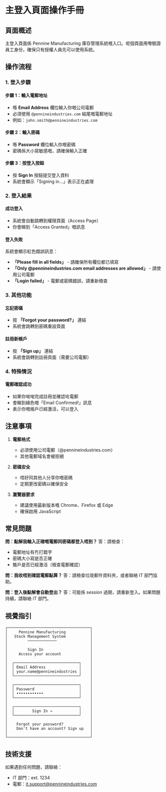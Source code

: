 # 主登入頁面操作手冊

## 頁面概述
主登入頁面係 Pennine Manufacturing 庫存管理系統嘅入口。呢個頁面用嚟驗證員工身份，確保只有授權人員先可以使用系統。

## 操作流程

### 1. 登入步驟

#### 步驟 1：輸入電郵地址
- 喺 **Email Address** 欄位輸入你嘅公司電郵
- 必須使用 `@pennineindustries.com` 結尾嘅電郵地址
- 例如：`john.smith@pennineindustries.com`

#### 步驟 2：輸入密碼
- 喺 **Password** 欄位輸入你嘅密碼
- 密碼係大小寫敏感嘅，請確保輸入正確

#### 步驟 3：按登入按鈕
- 按 **Sign In** 按鈕提交登入資料
- 系統會顯示「Signing in...」表示正在處理

### 2. 登入結果

#### 成功登入
- 系統會自動跳轉到權限頁面（Access Page）
- 你會睇到「Access Granted」嘅訊息

#### 登入失敗
系統會顯示紅色錯誤訊息：
- **「Please fill in all fields」** - 請確保所有欄位都已填寫
- **「Only @pennineindustries.com email addresses are allowed」** - 請使用公司電郵
- **「Login failed」** - 電郵或密碼錯誤，請重新檢查

### 3. 其他功能

#### 忘記密碼
- 按 **「Forgot your password?」** 連結
- 系統會跳轉到密碼重設頁面

#### 註冊新帳戶
- 按 **「Sign up」** 連結
- 系統會跳轉到註冊頁面（需要公司電郵）

### 4. 特殊情況

#### 電郵確認成功
- 如果你啱啱完成註冊並確認咗電郵
- 會睇到綠色嘅「Email Confirmed!」訊息
- 表示你嘅帳戶已經激活，可以登入

## 注意事項

1. **電郵格式**
   - 必須使用公司電郵（@pennineindustries.com）
   - 其他電郵域名會被拒絕

2. **密碼安全**
   - 唔好同其他人分享你嘅密碼
   - 定期更改密碼以確保安全

3. **瀏覽器要求**
   - 建議使用最新版本嘅 Chrome、Firefox 或 Edge
   - 確保啟用 JavaScript

## 常見問題

**問：點解我輸入正確嘅電郵同密碼都登入唔到？**
答：請檢查：
- 電郵地址有冇打錯字
- 密碼大小寫是否正確
- 賬戶是否已經激活（檢查電郵確認）

**問：我收唔到確認電郵點算？**
答：請檢查垃圾郵件資料夾，或者聯絡 IT 部門協助。

**問：登入後點解會自動登出？**
答：可能係 session 過期，請重新登入。如果問題持續，請聯絡 IT 部門。

## 視覺指引

```
┌─────────────────────────────────────┐
│     Pennine Manufacturing           │
│   Stock Management System           │
│         ─────────────               │
│                                     │
│         Sign In                     │
│     Access your account             │
│                                     │
│  ┌─────────────────────────────┐    │
│  │ Email Address               │    │
│  │ your.name@pennineindustries │    │
│  └─────────────────────────────┘    │
│                                     │
│  ┌─────────────────────────────┐    │
│  │ Password                    │    │
│  │ ••••••••••••                │    │
│  └─────────────────────────────┘    │
│                                     │
│  ┌─────────────────────────────┐    │
│  │        Sign In →            │    │
│  └─────────────────────────────┘    │
│                                     │
│    Forgot your password?            │
│    Don't have an account? Sign up   │
│                                     │
└─────────────────────────────────────┘
```

## 技術支援
如果遇到任何問題，請聯絡：
- IT 部門：ext. 1234
- 電郵：it.support@pennineindustries.com